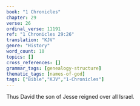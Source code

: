 ```yaml
---
book: "1 Chronicles"
chapter: 29
verse: 26
ordinal_verse: 11191
ref: "1 Chronicles 29:26"
translation: "KJV"
genre: "History"
word_count: 10
topics: []
cross_references: []
grammar_tags: [genealogy-structure]
thematic_tags: [names-of-god]
tags: ["Bible","KJV","1-Chronicles"]
---
```

Thus David the son of Jesse reigned over all Israel.

